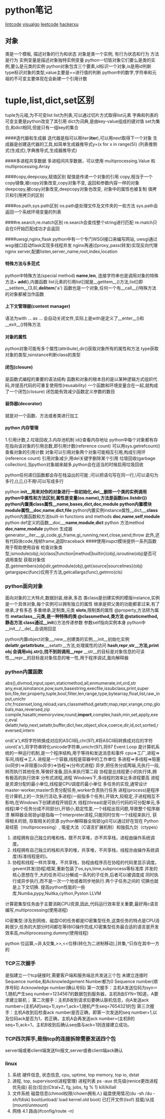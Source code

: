 # python笔记

[lintcode](http://www.lintcode.com/)
[visualgo](http://visualgo.net/index.html)
[leetcode](https://leetcode.com/)
[hackerxu](http://hackerxu.com/Twd/)

## 对象
类是一个模板, 描述对象的行为和状态
对象是类一个实例, 有行为状态和行为
方法是行为
实例变量是描述对象独特实例变量
python一切皆对象它们要么是类的实例,要么是元类的实例
python对象包含三个要素,id标识一个对象,is是用id判断
type标识对象的类型,value主要是==进行值的判断
python中的数字,字符串和元祖的不可变主要体现在会新建一个引用计数

# tuple,list,dict,set区别
tuple为元祖,为不可变list
list为列表,可以通过切片方式取得list元素
字典和列表的可变主要是python改变了其引用
dict为词典,是由key-value组成的键对值
set为集合,和dict相同,但是只有一组key的集合

####迭代器和生成器
迭代器是指可以用iter(__iter__),可以用next取得下一个对象
生成器是创建迭代器的工具,如简单生成器推导式y=(x for x in range(5))
(列表推倒式(生成式),字典推导式,生成器推导式)

####多进程共享数据
多进程间共享数据，可以使用 multiprocessing.Value 和 multiprocessing.Array

####copy,deepcopy,赋值区别
赋值是传递一个对象的引用
copy,相当于一个copy镜像,被copy对象改变,copy对象不变, 返回和参数内容一样的对象
deepcopy,被copy对象改变,deepcopy对象也改变, 对象中的属性也被复制
值拷贝和引用拷贝的区别

####os.path,sys.path区别
os.path是处理文件及文件夹的一些方法
sys.path会返回一个系统环境变量的列表

####re.search,re.match区别
re.search会查找整个string进行匹配
re.match只会在0开始匹配成功才会返回

####uwsgi,nginx,flask
python中有一个专门WSGI接口来编写网站,
uwsgi通过wsgi接口启动flask实现多线程并发
nginx再通过proxy_pass(转发)实现反向代理
nginx server,配置listen,server_name,root,index,location

#### 特殊方法与多范式
python中特殊方法(special method) __name__,__len__,
连接字符串也是调用对象的特殊方法+ __add__(),内置函数
list元素的引用list[]就是__getitem__()方法,list[]即__setitem__(3,8),__delitem__('a')
函数也是一个对象,任何一个有__call__()特殊方法的对象都被当作函数
#### 上下文管理器(content manager)
语法为with ... as ...
会自动关闭文件,实际上是with是定义了__enter__()和__exit__()特殊方法
#### 对象的属性
python对象可能有多个属性(attribute),dir()获取对象所有的属性和方法
type获取对象的类型,isinstance判断class的类型
#### 闭包(closure)
是函数式编程的重要的语法结构
函数和对象的根本目的是以某种逻辑方式组织代码,并提高代码的可重复使用性(reusability)
一个函数和环境变量合在一起,就构成了一个闭包(closure)
闭包能有效减少函数定义参数的数目
#### 装饰器(decorator)
就是对一个函数、方法或者类进行加工
#### python 内存管理
1.引用计数,2.垃圾回收,3.内存池机制
id()查看内存地址
python中每个对象都有存在指向该对象的引用总数,即引用计数(reference count)
可以用sys.getrefcount()查看对象的引用计数
对象可以引用对象两个对象可能相互引用,构成引用环(reference count)
引用对象减少,用del关键字删除某个引用
垃圾回收(garbage collection),当python对象越来越多,python会在适当的时候启用垃圾回收

python任何递归函数都会存在栈溢出的可能
;可以把语句写在同一行,\可以语句为多行,(),[],{}不用\可以写成多行

python __init__用来对你的对象进行一些初始化,__del__删除一个类的实例调用
python中属性和方法区别,属性是变量(os.name),方法是函数(os.listdir())
python内置类class属性__name__,__bases__,__dict__,__doc__,__module__
python内置模块module属性__doc__,__name__,__dict__,__file__
python内置实例instance属性__dict__,__class__
python内置函数和方法built-in functions and methods __doc__,__name__,__self__,__module__
python def定义的函数__doc__,__name__,__module__,__dict__
python 方法method __doc__,__name__,__module__
python 生成器generator__iter__,gi_code,gi_frame,gi_running,next,close,send,throw
此外,还有代码块code,栈帧frame,追踪traceback
####使用inspct模块提供一系列函数用于帮助使用自省
检查对象类型,ismodule(obj),is{class|function|method|builtin}(obj),isroutine(obj)是否可调用类型
获取对象信息,getmembers(obj)dir,getmodule(obj),get{source|sourcelines}(obj)
getargspec(func)仅用于方法,getcallargs(func),getmro(cls)
### python面向对象
面向对象的三大特点,数据封装,继承,多态
类class是创建实例的模版instance,实例是一个具体对象,每个实例可以拥有独立的属性
继承是把父类的功能都拿过来,有了继承,才有多态
多重继承,定制类,元类
__slots__,限制类的属性
@property,方法转为属性
__metaclass__元类,是一种特殊的类
@classmethod,类方法
@staticmethod,静态方法
class通过__init__()方法传递参数
参数self指向实例本身
python中__init__/__del__会调用回显

python内置object对象,__new__创建类的实例,__init__初始化实例
__delattr__,__getattrbute__,__setattr__方法,处理属性的访问
__hash__,__repr__,__str__方法,print obj 会调用obj.__str__(),找不到则调用__repr__
__str__的目标是对象信息的可读性,__repr__的目标是对象信息的唯一性,用于程序调试,面向解释器

### python内置函数
abs(),divmod,input,open,staticmethod,all,enmumerate,int,ord,str
any,eval,isinstance,pow,sum,basestring,execfile,issubclass,print,super
bin,file,iter,property,tuple,bool,filter,len,range,type,bytearray,float,list,raw_input,unichr
chr,frozenset,long,reload,vars,classmethod,getattr,map,repr,xrange,cmp,globals,max,reversed,zip
compile,hasattr,memoryview,round,__import__,complex,hash,min,set,apply,exec,eval
delattr,help,next,setattr,buffer,dict,hex,object,slice,coerce,dir,id,oct,sorted,reversed,intern

ord('a'),#将字符转换成对应的ASCII码,chr(97),#将ASCII码转换成对应的字符
uiord('a'),将字符串转化unicode字符串,unichr(97),将97
Event Loop 是计算机系统的一种运行机制,是一个程序结构,用于等待和发送消息和事件
cpu=>工厂,进程=>车间,线程=>工人
进程是一个容器,线程是容器中的工作单位
多进程=>多线程=>阻塞(io同步)=>非阻塞(io异步)=>协程=>(分布式进程)
异步,把任务分成两端,先执行一段,转而执行其他任务,等做好准备,回头来执行第二段
协程是比线程更小的执行体,拥有极高的执行效率
分布式进程,进程
Windows下,多线程的效率比多进程要高
进程是资源分配的最小单位,线程是CPU调度的最小单位
多任务的实现,通常设计master-worker,master负责分配任务,worker负责执行任务
进程(process)是程序在计算机上的一次执行活动,多进程(一般指多个任务),开销大,较稳定,子进程相互不影响,在Windows下创建进程开销巨大
线程(thread)是可执行代码的可分配单元,多线程(单个任务分成不同部分),开销小,稳定性差,一个线程出现问题,导致整个程序崩溃
解释器全局锁gil是指每一个interpreter进程,只能同时仅有一个线程来执行, 获得相关的锁, 存取相关的资源
python解释器全局锁(gil)可以通过好在现在 Python 易经筋（multiprocessing）, 吸星大法（C语言扩展机制）和独孤九剑（ctypes）
1. 进程拥有自己独立的堆和栈，既不共享堆，亦不共享栈，进程由操作系统调度。
2. 线程拥有自己独立的栈和共享的堆，共享堆，不共享栈，线程亦由操作系统调度(标准线程是的)。
3. 协程和线程一样共享堆，不共享栈，协程由程序员在协程的代码里显示调度。
gevent并发(协程)框架,重新包装了os,sys,time,subprocess等标准库
并发的核心思想在于,大的任务可以分解成一系列的子任务,后者可以被调度成 同时执行或异步执行,而不是一次一个地或者同步地执行.两个子任务之间的 切换也就是上下文切换.
提高python性能的一些库,Numba,pypy,Nuitka,cython,Pyston  LLVM

计算密集型任务由于主要消耗CPU资源,因此,代码运行效率至关重要,最好用c语言编写,multiprocessing(使用进程)

IO密集型:涉及到网络、磁盘IO的任务都是IO密集型任务,这类任务的特点是CPU消耗很少,任务的大部分时间都在等待IO操作完成,IO密集型任务最合适的语言是开发效率高,multiprocessing.dummy(使用线程)

python 位运算,~非,&交集,>>,<<位移(转化为二进制移动),|并集,^只存在其中一方的
### TCP三次握手
是指建立一个tcp链接时,需要客户端和服务端总共发送三个包
未建立连接时Sequence numbe,和Acknowledgement Number都为0
Sequence number(顺序号码) Acknowledge number(确认号码)
第一次握手：主机A发送位码为syn＝1,随机产生seq number=1234567的数据包到服务器，主机B由SYN=1知道，A要求建立联机；
第二次握手：主机B收到请求后要确认联机信息，向A发送ack number=(主机A的seq+1),syn=1,ack=1,随机产生seq=7654321的包
第三次握手：主机A收到后检查ack number是否正确，即第一次发送的seq number+1,以及位码ack是否为1，若正确，主机A会再发送ack number=(主机B的seq+1),ack=1，主机B收到后确认seq值与ack=1则连接建立成功。
### TCP四次挥手,是指tcp的连接拆除需要发送四个包
server端或者client端发送fin报文,server或者client端ack确认

### linux
1. 系统
硬件信息, 状态信息,
cpu, uptime, top
memory, top
io, dstat
2. 进程, top, supervisord(进程管理)
进程列表 ps -aux
优先级(renice更改进程优先级)
前台/后台(Ctral+Z, fg, jobs, fg % 1)
kill/killall
3. 文件系统
磁盘信息(chmod权限/chown拥有人)
磁盘使用情况(du -sh /du -sh/fdisk)
boot(unload/ load kernel.old boot)
已打开文件(lsof)
挂载/从挂(mount/unmount)
4. 网络
4.1 路由(ifconfig/route -n)


